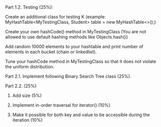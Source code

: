 Part 1.2. Testing (25%):

Create an additional class for testing K (example: MyHashTable<MyTestingClass, Student> table = new MyHashTable<>();)

Create your own hashCode() method in MyTestingClass (You are not allowed to use default hashing methods like Objects.hash())

Add random 10000 elements to your hashtable and print number of elements in each bucket (chain or linkedlist).

Tune your hashCode method in MyTestingClass so that it does not violate the uniform distribution.



Part 2.1. Implement following Binary Search Tree class (25%). 




Part 2.2. (25%)

1) Add size (5%)

2) Implement in-order traversal for iterator() (10%)

3) Make it possible for both key and value to be accessible during the iteration (10%)
